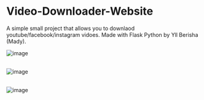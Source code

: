 # Video-Downloader-Website
A simple small project that allows you to downlaod youtube/facebook/instagram vidoes.
Made with Flask Python by Yll Berisha (Mady).

<img>![image](https://user-images.githubusercontent.com/102769384/219012078-2ad02994-8ca0-4f1b-a804-747efa826075.png)</img> <br><br>

<img>![image](https://user-images.githubusercontent.com/102769384/219012292-1dfe21d1-f533-4e55-b04a-095b7d94021a.png)</img>  <br><br>

![image](https://user-images.githubusercontent.com/102769384/219012556-e81311d1-60d6-4ce4-a35c-1ecc9cde1e12.png) <br><br>



